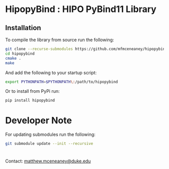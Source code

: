#  HipopyBind : HIPO PyBind11 Library

## Installation
To compile the library from source run the following:

```bash
git clone --recurse-submodules https://github.com/mfmceneaney/hipopybind.git
cd hipopybind
cmake .
make
```

And add the following to your startup script:

```bash
export PYTHONPATH=$PYTHONPATH\:/path/to/hipopybind
```

Or to install from PyPi run:

```bash
pip install hipopybind
```


# Developer Note
For updating submodules run the following:

```bash
git submodule update --init --recursive
```

#

Contact: matthew.mceneaney@duke.edu